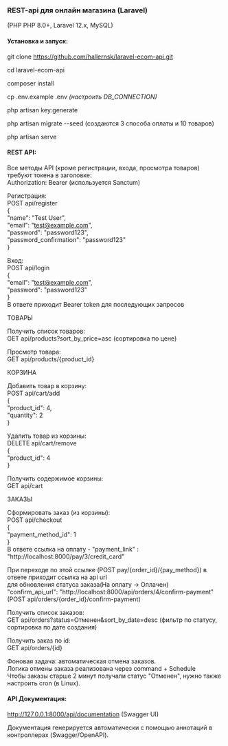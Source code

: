 ### REST-api для онлайн магазина (Laravel)

(PHP PHP 8.0+, Laravel 12.x, MySQL)

#### Установка и запуск:

git clone https://github.com/hallernsk/laravel-ecom-api.git

cd laravel-ecom-api

composer install  

cp  .env.example  .env  *(настроить DB_CONNECTION)*

php artisan key:generate

php artisan migrate --seed  (создаются 3 способа оплаты и 10 товаров)

php artisan serve

#### REST API:

Все методы API (кроме регистрации, входа, просмотра товаров) требуют токена в заголовке:  
Authorization: Bearer <token> (используется Sanctum)

Регистрация:  
POST api/register  
{  
    "name": "Test User",  
    "email": "test@example.com",  
    "password": "password123",  
    "password_confirmation": "password123"  
}  

Вход:  
POST api/login  
{  
    "email": "test@example.com",  
    "password": "password123"  
}   
В ответе приходит Bearer token для последующих запросов

ТОВАРЫ

Получить список товаров:  
GET api/products?sort_by_price=asc (сортировка по цене)

Просмотр товара:  
GET api/products/{product_id}

КОРЗИНА

Добавить товар в корзину:  
POST api/cart/add  
{  
    "product_id": 4,  
    "quantity": 2  
}  

Удалить товар из корзины:  
DELETE api/cart/remove  
{  
    "product_id": 4  
}  

Получить содержимое корзины:  
GET api/cart

ЗАКАЗЫ

Сформировать заказ (из корзины):  
POST api/checkout  
{  
    "payment_method_id": 1  
}  
В ответе ссылка на оплату - "payment_link" : "http://localhost:8000/pay/3/credit_card"

При переходе по этой ссылке (POST pay/{order_id}/{pay_method}) в ответе приходит ссылка на api url  
для обновления статуса заказа(На оплату -> Оплачен)  
 "confirm_api_url": "http://localhost:8000/api/orders/4/confirm-payment"   
(POST api/orders/{order_id}/confirm-payment)  

Получить список заказов:  
GET api/orders?status=Отменен&sort_by_date=desc (фильтр по статусу, сортировка по дате создания)

Получить заказ по id:  
GET api/orders/{id}

Фоновая задача: автоматическая отмена заказов.  
Логика отмены заказа реализована через command + Schedule  
Чтобы заказы старше 2 минут получали статус "Отменен", нужно также настроить cron (в Linux).  

#### API Документация:

http://127.0.0.1:8000/api/documentation  (Swagger UI)

Документация генерируется автоматически с помощью аннотаций в контроллерах (Swagger/OpenAPI).








